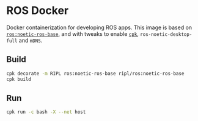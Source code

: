 # ROS Docker

Docker containerization for developing ROS apps. This image is based on [`ros:noetic-ros-base`](https://hub.docker.com/_/ros/), and with tweaks to enable [`cpk`](https://cpk.readthedocs.io/en/latest/), `ros-noetic-desktop-full` and `mDNS`.

## Build

```bash
cpk decorate -m RIPL ros:noetic-ros-base ripl/ros:noetic-ros-base
cpk build
```

## Run

```bash
cpk run -c bash -X --net host
```
